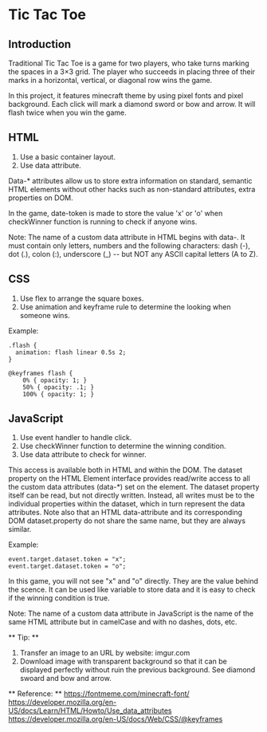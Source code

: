 # Tic Tac Toe

## Introduction 
Traditional Tic Tac Toe is a game for two players, who take turns marking the spaces in a 3×3 grid. The player who succeeds in placing three of their marks in a horizontal, vertical, or diagonal row wins the game. 

In this project, it features minecraft theme by using pixel fonts and pixel background. Each click will mark a diamond sword or bow and arrow. It will flash twice when you win the game.

## HTML
1. Use a basic container layout.
2. Use data attribute. 

Data-* attributes allow us to store extra information on standard, semantic HTML elements without other hacks such as non-standard attributes, extra properties on DOM.

In the game, date-token is made to store the value 'x' or 'o' when checkWinner function is running to check if anyone wins.

Note: The name of a custom data attribute in HTML begins with data-. It must contain only letters, numbers and the following characters: dash (-), dot (.), colon (:), underscore (_) -- but NOT any ASCII capital letters (A to Z).


## CSS
1. Use flex to arrange the square boxes.
2. Use animation and keyframe rule to determine the looking when someone wins.

Example: 

```
.flash {
  animation: flash linear 0.5s 2;
}

@keyframes flash {
	0% { opacity: 1; } 
	50% { opacity: .1; } 
	100% { opacity: 1; }
```

## JavaScript
1. Use event handler to handle click.
2. Use checkWinner function to determine the winning condition.
3. Use data attribute to check for winner.

This access is available both in HTML and within the DOM. The dataset property on the HTML Element interface provides read/write access to all the custom data attributes (data-*) set on the element.  The dataset property itself can be read, but not directly written.  Instead, all writes must be to the individual properties within the dataset, which in turn represent the data attributes.   Note also that an HTML data-attribute and its corresponding DOM dataset.property do not share the same name, but they are always similar.

Example:
```
event.target.dataset.token = "x";
event.target.dataset.token = "o";
```

In this game, you will not see "x" and "o" directly. They are the value behind the scence. It can be used like variable to store data and it is easy to check if the winning condition is true.

Note: The name of a custom data attribute in JavaScript is the name of the same HTML attribute but in camelCase and with no dashes, dots, etc.

** Tip: **
1. Transfer an image to an URL by website: imgur.com
2. Download image with transparent background so that it can be displayed perfectly without ruin the previous background. See diamond swoard and bow and arrow.

** Reference: ** 
https://fontmeme.com/minecraft-font/
https://developer.mozilla.org/en-US/docs/Learn/HTML/Howto/Use_data_attributes
https://developer.mozilla.org/en-US/docs/Web/CSS/@keyframes
